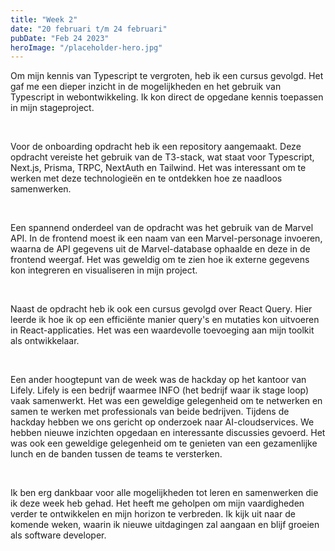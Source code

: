 ```yaml
---
title: "Week 2"
date: "20 februari t/m 24 februari"
pubDate: "Feb 24 2023"
heroImage: "/placeholder-hero.jpg"
---
```


Om mijn kennis van Typescript te vergroten, heb ik een cursus gevolgd. Het gaf me een dieper inzicht in de mogelijkheden en het gebruik van Typescript in webontwikkeling. Ik kon direct de opgedane kennis toepassen in mijn stageproject.

&nbsp;

Voor de onboarding opdracht heb ik een repository aangemaakt. Deze opdracht vereiste het gebruik van de T3-stack, wat staat voor Typescript, Next.js, Prisma, TRPC, NextAuth en Tailwind. Het was interessant om te werken met deze technologieën en te ontdekken hoe ze naadloos samenwerken.

&nbsp;

Een spannend onderdeel van de opdracht was het gebruik van de Marvel API. In de frontend moest ik een naam van een Marvel-personage invoeren, waarna de API gegevens uit de Marvel-database ophaalde en deze in de frontend weergaf. Het was geweldig om te zien hoe ik externe gegevens kon integreren en visualiseren in mijn project.

&nbsp;

Naast de opdracht heb ik ook een cursus gevolgd over React Query. Hier leerde ik hoe ik op een efficiënte manier query's en mutaties kon uitvoeren in React-applicaties. Het was een waardevolle toevoeging aan mijn toolkit als ontwikkelaar.

&nbsp;

Een ander hoogtepunt van de week was de hackday op het kantoor van Lifely. Lifely is een bedrijf waarmee INFO (het bedrijf waar ik stage loop) vaak samenwerkt. Het was een geweldige gelegenheid om te netwerken en samen te werken met professionals van beide bedrijven. Tijdens de hackday hebben we ons gericht op onderzoek naar AI-cloudservices. We hebben nieuwe inzichten opgedaan en interessante discussies gevoerd. Het was ook een geweldige gelegenheid om te genieten van een gezamenlijke lunch en de banden tussen de teams te versterken.

&nbsp;

Ik ben erg dankbaar voor alle mogelijkheden tot leren en samenwerken die ik deze week heb gehad. Het heeft me geholpen om mijn vaardigheden verder te ontwikkelen en mijn horizon te verbreden. Ik kijk uit naar de komende weken, waarin ik nieuwe uitdagingen zal aangaan en blijf groeien als software developer.
